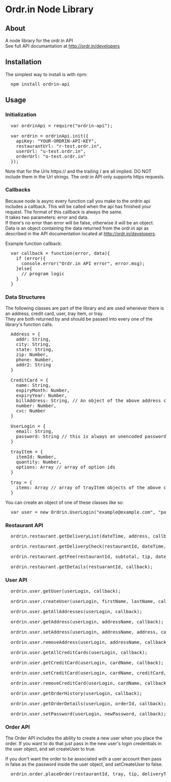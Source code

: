 # Ordr.in Node Library

## About
A node library for the ordr.in API  
See full API documantation at <a href="http://ordr.in/developers">http://ordr.in/developers</a>

## Installation
The simplest way to install is with npm:  
<pre>
  npm install ordrin-api
</pre>


## Usage  

### Initialization
<pre>
  var ordrinApi = require("ordrin-api");

  var ordrin = ordrinApi.init({
    apiKey: "YOUR-ORDRIN-API-KEY",
    restaurantUrl: "r-test.ordr.in",
    userUrl: "u-test.ordr.in",
    orderUrl: "o-test.ordr.in"
  });
</pre>
Note that for the Urls https:// and the trailing / are all implied. DO NOT include them in the Url strings. The ordr.in API only supports https requests.

### Callbacks
Because node is async every function call you make to the ordrin api includes a callback. This will be called when the api has finished your request. The format of this callback is always the same.  
It takes two parameters: error and data.  
If there's no error than error will be false, otherwise it will be an object.  
Data is an object containing the data returned from the ordr.in api as described in the API documentation located at <a href="http://ordr.in/developers">http://ordr.in/developers</a>.

Example function callback:  
<pre>
  var callback = function(error, data){
    if (error){
      console.error("Ordr.in API error", error.msg);
    }else{
      // program logic
    }
  }
</pre>

### Data Structures
The following classes are part of the library and are used whenever there is an address, credit card, user, tray item, or tray.  
They are both returned by and should be passed into every one of the library's function calls.

<pre>
  Address = {
    addr: String,
    city: String,
    state: String,
    zip: Number,
    phone: Number,
    addr2: String
  }

  CreditCard = {
    name: String,
    expiryMonth: Number,
    expiryYear: Number,
    billAddress: String, // An object of the above address class
    number: Number,
    cvc: Number
  }

  UserLogin = {
    email: String,
    password: String // this is always an unencoded password 
  }

  trayItem = {
    itemId: Number,
    quantity: Number,
    options: Array // array of option ids
  }

  tray = {
    items: Array // array of trayItem objects of the above class
  }
</pre>
You can create an object of one of these classes like so:
<pre>
  var user = new Ordrin.UserLogin("example@example.com", "password");
</pre>


### Restaurant API
<pre>
  ordrin.restaurant.getDeliveryList(dateTime, address, callback);
  
  ordrin.restaurant.getDeliveryCheck(restaurantId, dateTime, address, callback);

  ordrin.restaurant.getFee(restaurantId, subtotal, tip, dateTime, address, callback);

  ordrin.restaurant.getDetails(restuarantId, callback);
</pre>

### User API
<pre>
  ordrin.user.getUser(userLogin, callback);

  ordrin.user.createUser(userLogin, firstName, lastName, callback);

  ordrin.user.getAllAddresses(userLogin, callback);

  ordrin.user.getAddress(userLogin, addressName, callback);

  ordrin.user.setAddress(userLogin, addressName, address, callback);

  ordrin.user.removeAddress(userLogin, addressName, callback);

  ordrin.user.getAllCreditCards(userLogin, callback);

  ordrin.user.getCreditCard(userLogin, cardName, callback);

  ordrin.user.setCreditCard(userLogin, cardName, creditCard, callback);

  ordrin.user.removeCreditCard(userLogin, cardName, callback);

  ordrin.user.getOrderHistory(userLogin, callback);

  ordrin.user.getOrderDetails(userLogin, orderId, callback);

  ordrin.user.setPassword(userLogin, newPassword, callback);
</pre>

### Order API
The Order API includes the ability to create a new user when you place the order. If you want to do that just pass in the new user's login credentials in the user object, and set createUser to true.

If you don't want the order to be associated with a user account then pass in false as the password inside the user object, and setCreateUser to false.

<pre>
  ordrin.order.placeOrder(restaurantId, tray, tip, deliveryTime, firstName, lastName, address, creditCard, user, createUser, callback)
</pre>
